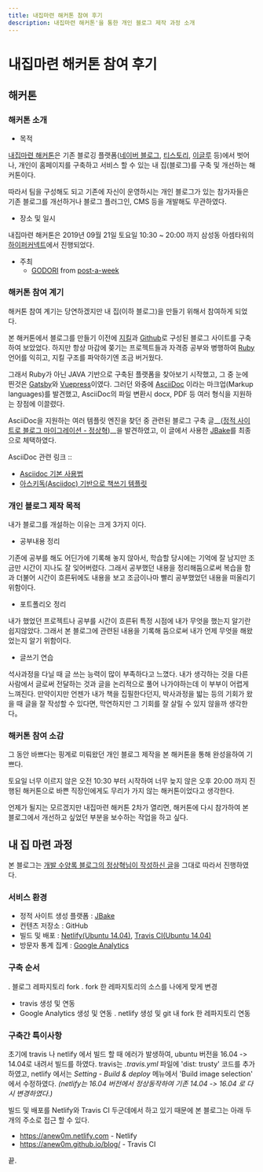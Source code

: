 ```yaml
---
title: 내집마련 해커톤 참여 후기
description: 내집마련 해커톤'을 통한 개인 블로그 제작 과정 소개
---
```


# 내집마련 해커톤 참여 후기

## **해커톤**

### 해커톤 소개

- 목적

[내집마련 해커톤](https://www.notion.so/be735a45ff444a48bd4a23a0a299e2e5)은 기존 블로깅 플랫폼([네이버 블로그](https://section.blog.naver.com/BlogHome.nhn/), [티스토리](https://www.tistory.com/), [이글루](http://www.egloos.com) 등)에서 벗어나, 개인이 홈페이지를 구축하고 서비스 할 수 있는 내 집(블로그)를 구축 및 개선하는 해커톤이다.

따라서 팀을 구성해도 되고 기존에 자신이 운영하시는 개인 블로그가 있는 참가자들은 기존 블로그를 개선하거나 블로그 플러그인, CMS 등을 개발해도 무관하였다.

- 장소 및 일시

내집마련 해커톤은 2019년 09월 21일 토요일 10:30 ~ 20:00 까지 삼성동 아셈타워의 [하이퍼커넥트](https://hyperconnect.com/)에서 진행되었다.

- 주최
  - [GODORI](https://github.com/godori) from [post-a-week](https://github.com/post-a-week/blog)


### 해커톤 참여 계기
해커톤 참여 계기는 당연하겠지만 내 집(이하 블로그)을 만들기 위해서 참여하게 되었다.

본 해커톤에서 블로그를 만들기 이전에 [지킬](https://jekyllrb-ko.github.io/)과 [Github](https://github.com/)로 구성된 블로그 사이트를 구축하여 보았었다. 하지만 항상 마감에 쫒기는 프로젝트들과 자격증 공부와 병행하여 [Ruby](https://www.ruby-lang.org/) 언어를 익히고, 지킬 구조를 파악하기엔 조금 버거웠다.

그래서 Ruby가 아닌 JAVA 기반으로 구축된 플랫폼을 찾아보기 시작했고, 그 중 눈에 띈것은 [Gatsby](http://gatsbyjs.org/)와 [Vuepress](https://vuepress.vuejs.org/)이였다. 그러던 와중에 [AsciiDoc](https://asciidoctor.org/) 이라는 마크업(Markup languages)를 발견했고, AsciiDoc의 파일 변환시 docx, PDF 등 여러 형식을 지원하는 장점에 이끌렸다.

AsciiDoc을 지원하는 여러 템플릿 엔진을 찾던 중 관련된 블로그 구축 글__([정적 사이트로 블로그 마이그레이션 - 정상혁](https://blog.benelog.net/migration-to-static-site.html))__을 발견하였고, 이 글에서 사용한 [JBake](https://jbake.org/)를 최종으로 체택하였다.


AsciiDoc 관련 링크 ::
- [Asciidoc 기본 사용법](https://narusas.github.io/2018/03/21/Asciidoc-basic.html)
- [아스키독(Asciidoc) 기반으로 책쓰기 템플릿](http://honeymon.io/tech/2018/02/27/asiidoc-book-template.html)



### 개인 블로그 제작 목적
내가 블로그를 개설하는 이유는 크게 3가지 이다.

- 공부내용 정리

기존에 공부를 해도 어딘가에 기록해 놓지 않아서, 학습할 당시에는 기억에 잘 남지만 조금만 시간이 지나도 잘 잊어버렸다. 그래서 공부했던 내용을 정리해둠으로써 복습을 함과 더불어 시간이 흐른뒤에도 내용을 보고 조금이나마 빨리 공부했었던 내용을 떠올리기 위함이다.

- 포트폴리오 정리

내가 했었던 프로젝트나 공부를 시간이 흐른뒤 특정 시점에 내가 무엇을 했는지 알기란 쉽지않았다. 그래서 본 블로그에 관련된 내용을 기록해 둠으로써 내가 언제 무엇을 해왔었는지 알기 위함이다.

- 글쓰기 연습

석사과정을 다닐 때 글 쓰는 능력이 많이 부족하다고 느꼈다. 내가 생각하는 것을 다른 사람에서 글로써 전달하는 것과 글을 논리적으로 풀어 나가야하는데 이 부부이 어렵게 느껴진다. 만약이지만 언젠가 내가 책을 집필한다던지, 박사과정을 밟는 등의 기회가 왔을 때 글을 잘 작성할 수 있다면, 막연하지만 그 기회를 잘 살릴 수 있지 않을까 생각한다。




### 해커톤 참여 소감
그 동안 바쁘다는 핑계로 미뤄왔던 개인 블로그 제작을 본 해커톤을 통해 완성을하여 기쁘다.

토요일 너무 이르지 않은 오전 10:30 부터 시작하여 너무 늦지 않은 오후 20:00 까지 진행된 해커톤으로 바쁜 직장인에게도 무리가 가지 않는 해커톤이었다고 생각한다.

언제가 될지는 모르겠지만 내집마련 해커톤 2차가 열리면, 해커톤에 다시 참가하여 본 블로그에서 개선하고 싶었던 부분을 보수하는 작업을 하고 싶다.



## **내 집 마련 과정**

본 블로그는 [개발 수양록 블로그의 정상혁님이 작성하신 글](https://blog.benelog.net/migration-to-static-site.html)을 그대로 따라서 진행하였다.

### 서비스 환경
- 정적 사이트 생성 플랫폼 : [JBake](https://jbake.org/)
- 컨텐츠 저장소 : GitHub
- 빌드 및 배포 : [Netlify(Ubuntu 14.04)](https://www.netlify.com/), [Travis CI(Ubuntu 14.04)](https://travis-ci.org/)
- 방문자 통계 집계 : [Google Analytics](https://analytics.google.com/analytics/web/)

### 구축 순서
. 블로그 레파지토리 fork
. fork 한 레파지토리의 소스를 나에게 맞게 변경
* travis 생성 및 연동
* Google Analytics 생성 및 연동
. netlify 생성 및 git 내 fork 한 레파지토리 연동


### 구축간 특이사항
초기에 travis 나 netlify 에서 빌드 할 때 에러가 발생하여, ubuntu 버전을 16.04 -> 14.04로 내려서 빌드를 하였다.
travis는 *.travis.yml* 파일에 'dist: trusty' 코드를 추가하였고, netlify 에서는 *Setting - Build & deploy* 메뉴에서 'Build image selection' 에서 수정하였다. _(netlify는 16.04 버전에서 정상동작하여 기존 14.04 -> 16.04 로 다시 변경하였다.)_

빌드 및 배포를 Netlify와 Travis CI 두군데에서 하고 있기 때문에 본 블로그는 아래 두개의 주소로 접근 할 수 있다.

* https://anew0m.netlify.com - Netlify
* https://anew0m.github.io/blog/ - Travis CI

끝.
